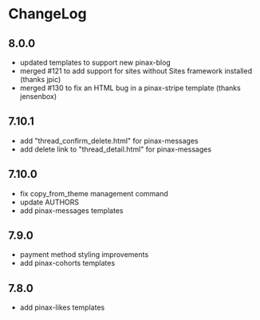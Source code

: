 # ChangeLog

## 8.0.0

- updated templates to support new pinax-blog
- merged #121 to add support for sites without Sites framework installed (thanks jpic)
- merged #130 to fix an HTML bug in a pinax-stripe template (thanks jensenbox)

## 7.10.1

 - add "thread_confirm_delete.html" for pinax-messages
 - add delete link to "thread_detail.html" for pinax-messages

## 7.10.0

 - fix copy_from_theme management command
 - update AUTHORS
 - add pinax-messages templates

## 7.9.0

 - payment method styling improvements
 - add pinax-cohorts templates

## 7.8.0

 - add pinax-likes templates
